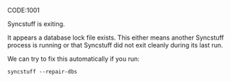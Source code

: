 CODE:1001

Syncstuff is exiting.

It appears a database lock file exists. This either means another Syncstuff
process is running or that Syncstuff did not exit cleanly during its last
run.

We can try to fix this automatically if you run:

    syncstuff --repair-dbs
